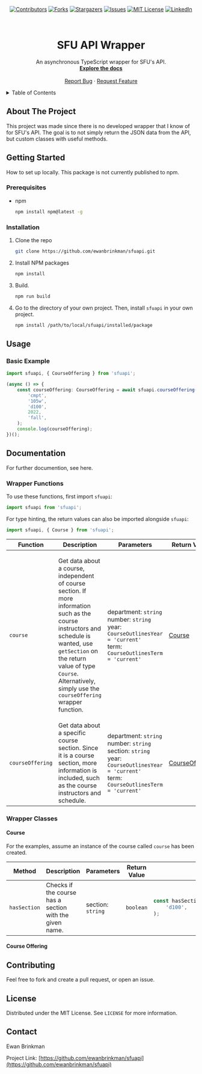 <div align="center">

[![Contributors][contributors-shield]][contributors-url]
[![Forks][forks-shield]][forks-url] [![Stargazers][stars-shield]][stars-url]
[![Issues][issues-shield]][issues-url]
[![MIT License][license-shield]][license-url]
[![LinkedIn][linkedin-shield]][linkedin-url]

</div>

<!-- Project logo. -->
<br />
<div align="center">
  <h1 align="center">SFU API Wrapper</h1>

  <p align="center">
    An asynchronous TypeScript wrapper for SFU's API.
    <br />
    <a href="https://github.com/ewanbrinkman/sfuapi"><strong>Explore the docs</strong></a>
    <br />
    <br />
    <a href="https://github.com/ewanbrinkman/sfuapi/issues">Report Bug</a>
    ·
    <a href="https://github.com/ewanbrinkman/sfuapi/issues">Request Feature</a>
  </p>
</div>

<!-- Table of contents. -->
<details>
  <summary>Table of Contents</summary>
  <ol>
    <li>
      <a href="#about-the-project">About The Project</a>
    </li>
    <li>
      <a href="#getting-started">Getting Started</a>
      <ul>
        <li><a href="#prerequisites">Prerequisites</a></li>
        <li><a href="#installation">Installation</a></li>
      </ul>
    </li>
    <li><a href="#usage">Usage</a></li>
    <li><a href="#documentation">Documentation</a></li>
    <li><a href="#contributing">Contributing</a></li>
    <li><a href="#license">License</a></li>
    <li><a href="#contact">Contact</a></li>
  </ol>
</details>

<!-- Abiut the project. -->

## About The Project

This project was made since there is no developed wrapper that I know of for
SFU's API. The goal is to not simply return the JSON data from the API, but
custom classes with useful methods.

<!-- Getting started. -->

## Getting Started

How to set up locally. This package is not currently published to npm.

### Prerequisites

-   npm
    ```sh
    npm install npm@latest -g
    ```

### Installation

1. Clone the repo
    ```sh
    git clone https://github.com/ewanbrinkman/sfuapi.git
    ```
2. Install NPM packages
    ```sh
    npm install
    ```
3. Build.
    ```sh
    npm run build
    ```
4. Go to the directory of your own project. Then, install `sfuapi` in your own
   project.
    ```sh
    npm install /path/to/local/sfuapi/installed/package
    ```

<!-- Usage. -->

## Usage

### Basic Example

```typescript
import sfuapi, { CourseOffering } from 'sfuapi';

(async () => {
    const courseOffering: CourseOffering = await sfuapi.courseOffering(
        'cmpt',
        '105w',
        'd100',
        2022,
        'fall',
    );
    console.log(courseOffering);
})();
```

## Documentation

For further documention, see here.

### Wrapper Functions

To use these functions, first import `sfuapi`:

```typescript
import sfuapi from 'sfuapi';
```

For type hinting, the return values can also be imported alongside `sfuapi`:

```typescript
import sfuapi, { Course } from 'sfuapi';
```

<table>
<thead>
<tr>
<th>Function</th>
<th>Description</th>
<th>Parameters</th>
<th>Return Value</th>
<th>Example</th>
</tr>
</thead>
<tbody>
<tr>
<td>

`course`

</td>
<td>

Get data about a course, independent of course section. If more information such
as the course instructors and schedule is wanted, use `getSection` on the return
value of type `Course`. Alternatively, simply use the `courseOffering` wrapper
function.

</td>
<td>

department: `string`<br> number: `string`<br> year:
`CourseOutlinesYear = 'current'`<br> term: `CourseOutlinesTerm = 'current'`

</td>
<td>

[Course](#course)

</td>
<td>

```typescript
const course: Course = await sfuapi.course(
    'cmpt',
    '120',
    'fall',
    '2021',
);
```

</td>
</tr>
<tr>
<td>

`courseOffering`

</td>
<td>
Get data about a specific course section. Since it is a course section, more information is included, such as the course instructors and schedule.
</td>
<td>

department: `string`<br> number: `string`<br> section: `string`<br> year:
`CourseOutlinesYear = 'current'`<br> term: `CourseOutlinesTerm = 'current'`</td>

<td>

[CourseOffering](#course-offering)

</td>
<td>

```typescript
const courseOffering: CourseOffering = await sfuapi.courseOffering(
    'cmpt',
    '120',
    'd100',
    'fall',
    '2021',
);
```

</td>
</tr>
</tbody>
</table>

### Wrapper Classes

#### Course

For the examples, assume an instance of the course called `course` has been
created.

<table>
<thead>
<tr>
<th>Method</th>
<th>Description</th>
<th>Parameters</th>
<th>Return Value</th>
<th>Example</th>
</tr>
</thead>
<tbody>
<tr>
<td>

`hasSection`</td>

<td>
Checks if the course has a section with the given name.
</td>
<td>

section: `string`</td>

<td>

`boolean`

</td>
<td>

```typescript
const hasSection: boolean = await course.hasSection(
    'd100',
);
```

</td>
</tr>
</tbody>
</table>

#### Course Offering

<!-- Contributing. -->

## Contributing

Feel free to fork and create a pull request, or open an issue.

<!-- License. -->

## License

Distributed under the MIT License. See `LICENSE` for more information.

<!-- Contact. -->

## Contact

Ewan Brinkman

Project Link:
[https://github.com/ewanbrinkman/sfuapi](https://github.com/ewanbrinkman/sfuapi)

<!-- Markdown links and images -->

[contributors-shield]:
    https://img.shields.io/github/contributors/ewanbrinkman/sfuapi.svg?style=for-the-badge
[contributors-url]: https://github.com/ewanbrinkman/sfuapi/graphs/contributors
[forks-shield]:
    https://img.shields.io/github/forks/ewanbrinkman/sfuapi.svg?style=for-the-badge
[forks-url]: https://github.com/ewanbrinkman/sfuapi/network/members
[stars-shield]:
    https://img.shields.io/github/stars/ewanbrinkman/sfuapi.svg?style=for-the-badge
[stars-url]: https://github.com/ewanbrinkman/sfuapi/stargazers
[issues-shield]:
    https://img.shields.io/github/issues/ewanbrinkman/sfuapi.svg?style=for-the-badge
[issues-url]: https://github.com/ewanbrinkman/sfuapi/issues
[license-shield]:
    https://img.shields.io/github/license/ewanbrinkman/sfuapi.svg?style=for-the-badge
[license-url]: https://github.com/ewanbrinkman/sfuapi/blob/main/LICENSE
[linkedin-shield]:
    https://img.shields.io/badge/-LinkedIn-black.svg?style=for-the-badge&logo=linkedin&colorB=555
[linkedin-url]: https://linkedin.com/in/ewan-brinkman

